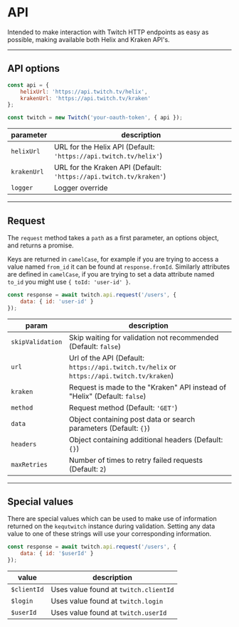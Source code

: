 # API

Intended to make interaction with Twitch HTTP endpoints as easy as possible, making available both Helix and Kraken API's.

---
## API options

```javascript
const api = {
    helixUrl: 'https://api.twitch.tv/helix',
    krakenUrl: 'https://api.twitch.tv/kraken'
};

const twitch = new Twitch('your-oauth-token', { api });
```

| parameter | description |
| - | - |
| `helixUrl` | URL for the Helix API (Default: `'https://api.twitch.tv/helix'`) |
| `krakenUrl` | URL for the Kraken API (Default: `'https://api.twitch.tv/kraken'`) |
| `logger` | Logger override |

---
## Request

The `request` method takes a `path` as a first parameter, an options object, and returns a promise.

Keys are returned in `camelCase`, for example if you are trying to access a value named `from_id` it can be found at `response.fromId`. Similarly attributes are defined in `camelCase`, if you are trying to set a data attribute named `to_id` you might use `{ toId: 'user-id' }`.

```javascript
const response = await twitch.api.request('/users', {
    data: { id: 'user-id' }
});
```

| param | description |
| - | - |
| `skipValidation` | Skip waiting for validation not recommended (Default: `false`) |
| `url` | Url of the API (Default: ``https://api.twitch.tv/helix`` or ``https://api.twitch.tv/kraken``) |
| `kraken` | Request is made to the "Kraken" API instead of "Helix" (Default: `false`) |
| `method` | Request method (Default: `'GET'`) |
| `data` | Object containing post data or search parameters (Default: `{}`) |
| `headers` | Object containing additional headers (Default: `{}`) |
| `maxRetries` | Number of times to retry failed requests (Default: `2`) |

---
## Special values

There are special values which can be used to make use of information returned on the `kequtwitch` instance during validation. Setting any data value to one of these strings will use your corresponding information.

```javascript
const response = await twitch.api.request('/users', {
    data: { id: '$userId' }
});
```

| value | description |
| - | - |
| `$clientId` | Uses value found at `twitch.clientId` |
| `$login` | Uses value found at `twitch.login` |
| `$userId` | Uses value found at `twitch.userId` |
